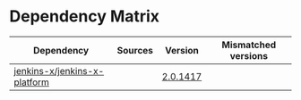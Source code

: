 # Dependency Matrix

Dependency | Sources | Version | Mismatched versions
---------- | ------- | ------- | -------------------
[jenkins-x/jenkins-x-platform](https://github.com/jenkins-x/jenkins-x-platform) |  | [2.0.1417](https://github.com/jenkins-x/jenkins-x-platform/releases/tag/v2.0.1417) | 
